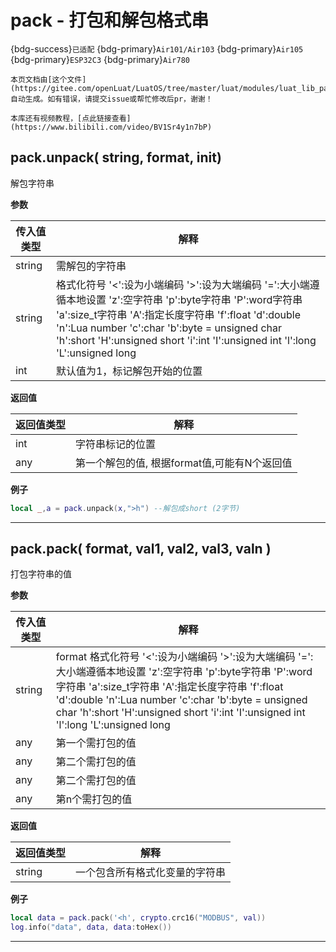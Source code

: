 # pack - 打包和解包格式串

{bdg-success}`已适配` {bdg-primary}`Air101/Air103` {bdg-primary}`Air105` {bdg-primary}`ESP32C3` {bdg-primary}`Air780`

```{note}
本页文档由[这个文件](https://gitee.com/openLuat/LuatOS/tree/master/luat/modules/luat_lib_pack.c)自动生成。如有错误，请提交issue或帮忙修改后pr，谢谢！
```

```{tip}
本库还有视频教程，[点此链接查看](https://www.bilibili.com/video/BV1Sr4y1n7bP)
```

## pack.unpack( string, format, init)

解包字符串

**参数**

|传入值类型|解释|
|-|-|
|string|需解包的字符串|
|string|格式化符号 '<':设为小端编码 '>':设为大端编码 '=':大小端遵循本地设置 'z':空字符串 'p':byte字符串 'P':word字符串 'a':size_t字符串 'A':指定长度字符串 'f':float 'd':double 'n':Lua number 'c':char 'b':byte = unsigned char 'h':short 'H':unsigned short 'i':int 'I':unsigned int 'l':long 'L':unsigned long|
|int|默认值为1，标记解包开始的位置|

**返回值**

|返回值类型|解释|
|-|-|
|int|字符串标记的位置|
|any|第一个解包的值, 根据format值,可能有N个返回值|

**例子**

```lua
local _,a = pack.unpack(x,">h") --解包成short (2字节)

```

---

## pack.pack( format, val1, val2, val3, valn )

打包字符串的值

**参数**

|传入值类型|解释|
|-|-|
|string|format 格式化符号 '<':设为小端编码 '>':设为大端编码 '=':大小端遵循本地设置 'z':空字符串 'p':byte字符串 'P':word字符串 'a':size_t字符串 'A':指定长度字符串 'f':float 'd':double 'n':Lua number 'c':char 'b':byte = unsigned char 'h':short 'H':unsigned short 'i':int 'I':unsigned int 'l':long 'L':unsigned long|
|any|第一个需打包的值|
|any|第二个需打包的值|
|any|第二个需打包的值|
|any|第n个需打包的值|

**返回值**

|返回值类型|解释|
|-|-|
|string|一个包含所有格式化变量的字符串|

**例子**

```lua
local data = pack.pack('<h', crypto.crc16("MODBUS", val))
log.info("data", data, data:toHex())

```

---

